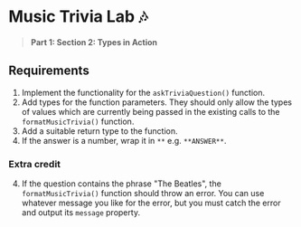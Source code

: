 # Music Trivia Lab 🎶

> **Part 1: Section 2: Types in Action**

## Requirements

1. Implement the functionality for the `askTriviaQuestion()` function.
2. Add types for the function parameters. They should only allow the types of values which are currently being passed in the existing calls to the `formatMusicTrivia()` function.
3. Add a suitable return type to the function.
4. If the answer is a number, wrap it in `**` e.g. `**ANSWER**`.

### Extra credit

4. If the question contains the phrase "The Beatles", the `formatMusicTrivia()` function should throw an error. You can use whatever message you like for the error, but you must catch the error and output its `message` property.
